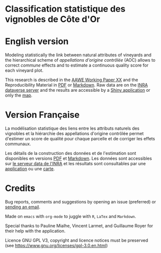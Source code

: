 # Classification statistique des vignobles de Côte d'Or


# English version

Modeling statistically the link between natural attributes of vineyards and the hierarchical scheme of *appellations d'origine contrôlée* (AOC) allows to correct *commune* effects and to estimate a continuous quality score for each vineyard plot.

This research is described in the [AAWE Working Paper XX](WorkingPaper.pdf) and the Reproducibility Material in [PDF](ReproPaper.pdf) or [Markdown](ReproPaper.md). Raw data are on the [INRA dataverse server](https://data.inra.fr/dataset.xhtml?persistentId=doi:10.15454/ZZWQMN) and the results are accessible by a [Shiny application](https://geoind.shinyapps.io/application/) or only the [map](https://geoind-wine.firebaseapp.com).


# Version Française

La modélisation statistique des liens entre les attributs naturels des vignobles et la hiérarchie des appellations d'origine contrôlée permet d'estimer un score de qualité pour chaque parcelle et de corriger les effets communaux.

Les détails de la construction des données et de l'estimation sont disponibles en versions [PDF](DataPaper.pdf) et [Markdown](DataPaper.md). Les données sont accessibles sur [le serveur data de l'INRA](https://data.inra.fr/dataset.xhtml?persistentId=doi:10.15454/ZZWQMN) et les résultats sont consultables par une [application](https://geoind.shinyapps.io/application/) ou une [carte](https://geoind-wine.firebaseapp.com).


# Credits

Bug reports, comments and suggestions by opening an issue (preferred) or [sending an email](mailto:jsay@inra.fr).

Made on `emacs` with `org-mode` to juggle with `R`, `LaTex` and `Markdown`.

Special thanks to Pauline Mialhe, Vincent Larmet, and Guillaume Royer for their help with the application.

Licence GNU GPL V3, copyright and licence notices must be preserved (see <https://www.gnu.org/licenses/gpl-3.0.en.html>)
